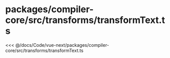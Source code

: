 # packages/compiler-core/src/transforms/transformText.ts

<<< @/docs/Code/vue-next/packages/compiler-core/src/transforms/transformText.ts
